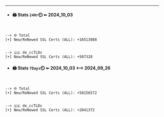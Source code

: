 

---
- #### 🖨️ **Stats** `24Hr`⏲️ ➼ 2024_10_03
```console


--> 🌐 Total
[+] New/ReNewed SSL Certs (ALL): +16513888


--> 🇩🇪 de_ccTLDs
[+] New/ReNewed SSL Certs (ALL): +507328

```

- #### 🖨️ **Stats** `7Days`⏲️ ➼ 2024_10_03 <--> 2024_09_26
```console


--> 🌐 Total
[+] New/ReNewed SSL Certs (ALL): +58156572


--> 🇩🇪 de_ccTLDs
[+] New/ReNewed SSL Certs (ALL): +2041372

```

